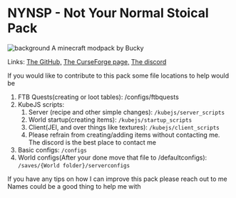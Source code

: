 # NYNSP - Not Your Normal Stoical Pack
![background](/background.png)
A minecraft modpack by Bucky

Links:
[The GitHub,](https://github.com/Stinky-c/NYNSP)
[The CurseForge page,](https://www.curseforge.com/minecraft/modpacks/nynsp-not-your-normal-stoical-pack)
[The discord](https://discord.com/invite/Htxchm8PNC)

If you would like to contribute to this pack some file locations to help would be

1. FTB Quests(creating or loot tables): /configs/ftbquests
1. KubeJS scripts:
    1. Server (recipe and other simple changes): `/kubejs/server_scripts` 
    1. World startup(creating items): `/kubejs/startup_scripts` 
    1. Client(JEI, and over things like textures): `/kubejs/client_scripts` 
    1. Please refrain from creating/adding items without contacting me. The discord is the best place to contact me 
1. Basic configs: `/configs`
1. World configs(After your done move that file to /defaultconfigs): `/saves/{World folder}/serverconfigs` 

If you have any tips on how I can improve this pack please reach out to me
Names could be a good thing to help me with

